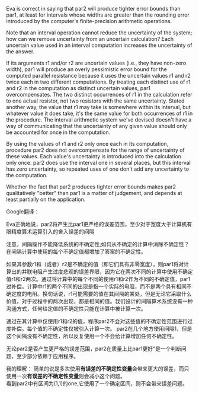 Eva is correct in saying that par2 will produce tighter error bounds than par1, at least for intervals whose widths are greater than the rounding error introduced by the computer's finite-precision arithmetic operations.

Note that an interval operation cannot reduce the uncertainty of the system; how can we remove uncertainty from an uncertain calculation? Each uncertain value used in an interval computation increases the uncertainty of the answer.

If its arguments r1 and/or r2 are uncertain values (i.e., they have non-zero width), par1 will produce an overly pessimistic error bound for the computed parallel resistance because it uses the uncertain values r1 and r2 twice each in two different computations. By treating each distinct use of r1 and r2 in the computation as distinct uncertain values, par1 overcompensates. The two distinct occurrences of r1 in the calculation refer to one actual resistor, not two resistors with the same uncertainty. Stated another way, the value that r1 may take is somewhere within its interval, but whatever value it does take, it's the same value for both occurrences of r1 in the procedure. The interval arithmetic system we've devised doesn't have a way of communicating that the uncertainty of any given value should only be accounted for once in the computation.

By using the values of r1 and r2 only once each in its computation, procedure par2 does not overcompensate for the range of uncertainty of these values. Each value's uncertainty is introduced into the calculation only once. par2 does use the interval one in several places, but this interval has zero uncertainty, so repeated uses of one don't add any uncertainty to the computation.

Whether the fact that par2 produces tighter error bounds makes par2 qualitatively "better" than par1 is a matter of judgement, and depends at least partially on the application.


Google翻译：

Eva正确地说，par2将产生比par1更严格的误差范围，至少对于宽度大于计算机有限精度算术运算引入的舍入误差的间隔

注意，间隔操作不能降低系统的不确定性;如何从不确定的计算中消除不确定性？
在间隔计算中使用的每个不确定值都增加了答案的不确定性。

如果其参数r1和（或者）r2是不确定的值（即它们具有非零宽度），则par1将对计算出的并联电阻产生过度悲观的误差界限，因为它在两次不同的计算中使用不确定值r1和r2两次。通过将计算中的每个不同的使用r1和r2作为不同的不确定值，par1过补偿。计算中r1的两个不同的出现是指一个实际的电阻，而不是两个具有相同不确定度的电阻。换句话说，r1可能需要的值在其间隔的某处，但是无论它采取什么价值，对于过程中的两次出现，都是相同的值。我们设计的间隔算术系统没有一种沟通方式，任何给定值的不确定性只能在计算中被计算一次。

通过在其计算中仅使用r1和r2的值，程序par2不会对这些值的不确定性范围进行过度补偿。每个值的不确定性仅被引入计算一次。 par2在几个地方使用间隔1，但是这个间隔没有不确定性，所以反复使用一个不会给计算增加任何不确定性。

无论par2是否产生更严格的误差范围，par2在质量上比par1更好“是一个判断问题，至少部分依赖于应用程序。


我的理解：
简单的说是多次使用**有误差的不确定性变量**会带来更大的误差，而只使用一次**有误差的不确定性变量**则会减小这个问题。  
看到par2中有区间为(1,1)的one,它使用了一个确定区间，则不会带来误差问题。

